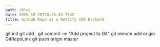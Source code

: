 ```yaml
---
path: /blog
date: 2020-10-20T10:26:43.754Z
title: GitHub Repo as a Netlify CMS Backend
---
```

git init git add .
git commit -m "Add project to Git"
git remote add origin GitRepoLink
git push origin master
